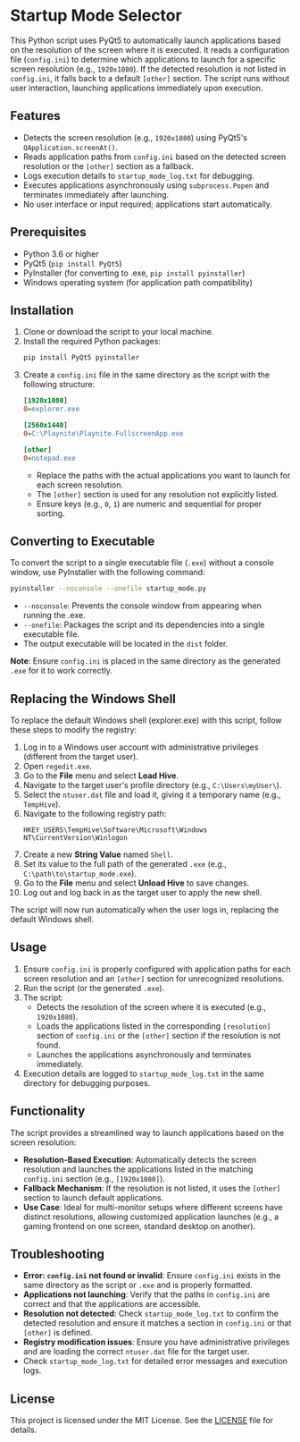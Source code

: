 # Startup Mode Selector

This Python script uses PyQt5 to automatically launch applications based on the resolution of the screen where it is executed. It reads a configuration file (`config.ini`) to determine which applications to launch for a specific screen resolution (e.g., `1920x1080`). If the detected resolution is not listed in `config.ini`, it falls back to a default `[other]` section. The script runs without user interaction, launching applications immediately upon execution.

## Features
- Detects the screen resolution (e.g., `1920x1080`) using PyQt5's `QApplication.screenAt()`.
- Reads application paths from `config.ini` based on the detected screen resolution or the `[other]` section as a fallback.
- Logs execution details to `startup_mode_log.txt` for debugging.
- Executes applications asynchronously using `subprocess.Popen` and terminates immediately after launching.
- No user interface or input required; applications start automatically.

## Prerequisites
- Python 3.6 or higher
- PyQt5 (`pip install PyQt5`)
- PyInstaller (for converting to .exe, `pip install pyinstaller`)
- Windows operating system (for application path compatibility)

## Installation
1. Clone or download the script to your local machine.
2. Install the required Python packages:
   ```bash
   pip install PyQt5 pyinstaller
   ```
3. Create a `config.ini` file in the same directory as the script with the following structure:
   ```ini
   [1920x1080]
   0=explorer.exe

   [2560x1440]
   0=C:\Playnite\Playnite.FullscreenApp.exe

   [other]
   0=notepad.exe
   ```
   - Replace the paths with the actual applications you want to launch for each screen resolution.
   - The `[other]` section is used for any resolution not explicitly listed.
   - Ensure keys (e.g., `0`, `1`) are numeric and sequential for proper sorting.

## Converting to Executable
To convert the script to a single executable file (`.exe`) without a console window, use PyInstaller with the following command:
```bash
pyinstaller --noconsole --onefile startup_mode.py
```
- `--noconsole`: Prevents the console window from appearing when running the .exe.
- `--onefile`: Packages the script and its dependencies into a single executable file.
- The output executable will be located in the `dist` folder.

**Note**: Ensure `config.ini` is placed in the same directory as the generated `.exe` for it to work correctly.

## Replacing the Windows Shell
To replace the default Windows shell (explorer.exe) with this script, follow these steps to modify the registry:

1. Log in to a Windows user account with administrative privileges (different from the target user).
2. Open `regedit.exe`.
3. Go to the **File** menu and select **Load Hive**.
4. Navigate to the target user's profile directory (e.g., `C:\Users\myUser\`).
5. Select the `ntuser.dat` file and load it, giving it a temporary name (e.g., `TempHive`).
6. Navigate to the following registry path:
   ```
   HKEY_USERS\TempHive\Software\Microsoft\Windows NT\CurrentVersion\Winlogon
   ```
7. Create a new **String Value** named `Shell`.
8. Set its value to the full path of the generated `.exe` (e.g., `C:\path\to\startup_mode.exe`).
9. Go to the **File** menu and select **Unload Hive** to save changes.
10. Log out and log back in as the target user to apply the new shell.

The script will now run automatically when the user logs in, replacing the default Windows shell.

## Usage
1. Ensure `config.ini` is properly configured with application paths for each screen resolution and an `[other]` section for unrecognized resolutions.
2. Run the script (or the generated `.exe`).
3. The script:
   - Detects the resolution of the screen where it is executed (e.g., `1920x1080`).
   - Loads the applications listed in the corresponding `[resolution]` section of `config.ini` or the `[other]` section if the resolution is not found.
   - Launches the applications asynchronously and terminates immediately.
4. Execution details are logged to `startup_mode_log.txt` in the same directory for debugging purposes.

## Functionality
The script provides a streamlined way to launch applications based on the screen resolution:
- **Resolution-Based Execution**: Automatically detects the screen resolution and launches the applications listed in the matching `config.ini` section (e.g., `[1920x1080]`).
- **Fallback Mechanism**: If the resolution is not listed, it uses the `[other]` section to launch default applications.
- **Use Case**: Ideal for multi-monitor setups where different screens have distinct resolutions, allowing customized application launches (e.g., a gaming frontend on one screen, standard desktop on another).

## Troubleshooting
- **Error: `config.ini` not found or invalid**: Ensure `config.ini` exists in the same directory as the script or `.exe` and is properly formatted.
- **Applications not launching**: Verify that the paths in `config.ini` are correct and that the applications are accessible.
- **Resolution not detected**: Check `startup_mode_log.txt` to confirm the detected resolution and ensure it matches a section in `config.ini` or that `[other]` is defined.
- **Registry modification issues**: Ensure you have administrative privileges and are loading the correct `ntuser.dat` file for the target user.
- Check `startup_mode_log.txt` for detailed error messages and execution logs.

## License
This project is licensed under the MIT License. See the [LICENSE](LICENSE) file for details.
